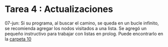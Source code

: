 # Tarea 4 : Actualizaciones

07-jun: Si su programa, al buscar el camino, se queda en un bucle infinito, se recomienda agregar los nodos visitados a una lista. Se agregó un pequeño instructivo para trabajar con listas en prolog. Puede encontrarlo en la [carpeta 10](https://github.com/INS125/Laboratorio/tree/master/10)
